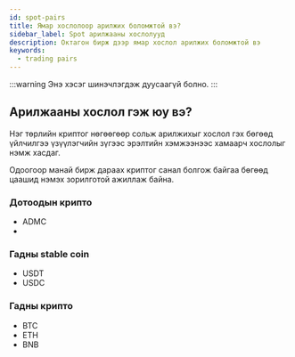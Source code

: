 ```yaml
---
id: spot-pairs
title: Ямар хослолоор арилжих боломжтой вэ?
sidebar_label: Spot арилжааны хослолууд
description: Октагон бирж дээр ямар хослол арилжих боломжтой вэ
keywords:
  - trading pairs
---
```

:::warning
Энэ хэсэг шинэчлэгдэж дуусаагүй болно.
:::


## Арилжааны хослол гэж юу вэ?​

Нэг төрлийн криптог нөгөөгөөр сольж арилжихыг хослол гэх бөгөөд үйлчилгээ үзүүлэгчийн зүгээс эрэлтийн хэмжээнээс хамаарч хослолыг нэмж хасдаг.

Одоогоор манай бирж дараах криптог санал болгож байгаа бөгөөд цаашид нэмэх зорилготой ажиллаж байна.


### Дотоодын крипто

- ADMC
- 

### Гадны stable coin
- USDT
- USDC

### Гадны крипто
- BTC
- ETH
- BNB